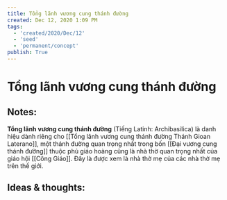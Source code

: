 ```yaml
---
title: Tổng lãnh vương cung thánh đường
created: Dec 12, 2020 1:09 PM
tags:
  - 'created/2020/Dec/12'
  - 'seed'
  - 'permanent/concept'
publish: True
---
```

# Tổng lãnh vương cung thánh đường

## Notes:
**Tổng lãnh vương cung thánh đường** (Tiếng Latinh: Archibasilica) là danh hiệu dành riêng cho [[Tổng lãnh vương cung thánh đường Thánh Gioan Laterano]], một thánh đường quan trọng nhất trong bốn [[Đại vương cung thánh đường]] thuộc phủ giáo hoàng cũng là nhà thờ quan trọng nhất của giáo hội [[Công Giáo]]. Đây là được xem là nhà thờ mẹ của các nhà thờ mẹ trên thế giới.

## Ideas & thoughts:
